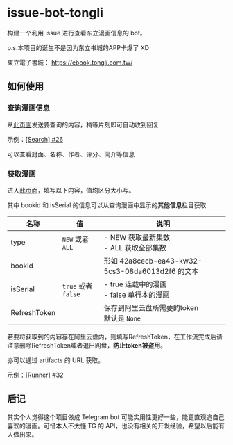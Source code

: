 # issue-bot-tongli

构建一个利用 issue 进行查看东立漫画信息的 bot。

p.s.本项目的诞生不是因为东立书城的APP卡爆了 XD

東立電子書城： https://ebook.tongli.com.tw/

## 如何使用

### 查询漫画信息

从[此页面](https://github.com/1299172402/issue-bot-tongli/issues/new?assignees=&labels=search&template=search.md&title=%5BSearch%5D)发送要查询的内容，稍等片刻即可自动收到回复

示例：[[Search] #26](https://github.com/1299172402/issue-bot-tongli/issues/26) 

可以查看封面、名称、作者、评分、简介等信息

### 获取漫画

进入[此页面](https://github.com/1299172402/issue-bot-tongli/issues/new?assignees=&labels=Runner&template=runner.md&title=%5BRunner%5D+)，填写以下内容，值均区分大小写。

其中 bookid 和 isSerial 的信息可以从查询漫画中显示的**其他信息**栏目获取

| 名称         | 值                   | 说明                                             |
| ------------ | -------------------- | ------------------------------------------------ |
| type         | `NEW` 或者 `ALL`     | - NEW 获取最新集数<br />- ALL 获取全部集数       |
| bookid       |                      | 形如 42a8cecb-ea43-kw32-5cs3-08da6013d2f6 的文本 |
| isSerial     | `true` 或者 `false ` | - true 连载中的漫画<br />- false 单行本的漫画    |
| RefreshToken |                      | 保存到阿里云盘所需要的token<br />默认是 `None`   |

若要将获取到的内容存在阿里云盘内，则填写RefreshToken，在工作流完成后请注意删除RefreshToken或者退出网盘，**防止token被盗用**。

亦可以通过 artifacts 的 URL 获取。

示例：[[Runner] #32](https://github.com/1299172402/issue-bot-tongli/issues/32) 

## 后记

其实个人觉得这个项目做成 Telegram bot 可能实用性更好一些，能更直观追自己喜欢的漫画。可惜本人不太懂 TG 的 API，也没有相关的开发经验，希望以后能有人做出来。

